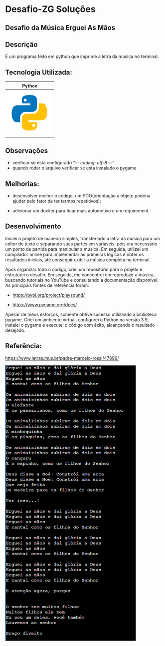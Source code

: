 # Desafio-ZG Soluções

## Desafio da Música Erguei As Mãos

## Descrição
É um programa feito em python que imprime a letra da música no terminal.

## Tecnologia Utilizada:
|Python|
|-|
|![icon](./images/icons8-python-144.png)|

## Observações
- verificar se esta configurado "-*- coding: utf-8 -*-"
- quando rodar o arquivo verificar se esta instalado o pygame

## Melhorias:

- desenvolver melhor o codigo, um POO(orientação a objeto poderia ajudar pelo fator de ter termos repetitivos);

- adicionar um docker para ficar mais automotivo e um requirement 

## Desenvolvimento

Iniciei o projeto de maneira simples, transferindo a letra da música para um editor de texto e separando suas partes em variáveis, pois era necessário um ponto de partida para manipular a música. Em seguida, utilizei um compilador online para implementar as primeiras lógicas e obter os resultados iniciais, até conseguir exibir a música completa no terminal.

Após organizar todo o código, criei um repositório para o projeto e estruturei o desafio. Em seguida, me concentrei em reproduzir a música, buscando tutoriais no YouTube e consultando a documentação disponível. As principais fontes de referência foram:

- https://pypi.org/project/playsound/

- https://www.pygame.org/docs/

Apesar de meus esforços, somente obtive sucesso utilizando a biblioteca pygame. Criei um ambiente virtual, configurei o Python na versão 3.9, instalei o pygame e executei o código com êxito, alcançando o resultado desejado.

## Referência:

https://www.letras.mus.br/padre-marcelo-rossi/47896/

![print](./images/img.png)
